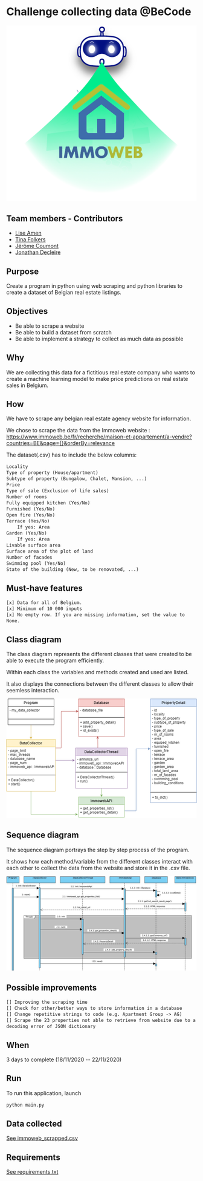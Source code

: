 # Challenge collecting data @BeCode

![Logo](img/logo.png)

## Team members - Contributors

* [Lise Amen](https://github.com/lise-amen)
* [Tina Folkers](https://github.com/tinafolkers)
* [Jérôme Coumont](https://github.com/jcoumont)
* [Jonathan Decleire](https://github.com/JonathanDecleire)

## Purpose
Create a program in python using web scraping and python libraries to create a dataset of Belgian real estate listings.

## Objectives
- Be able to scrape a website
- Be able to build a dataset from scratch
- Be able to implement a strategy to collect as much data as possible

## Why
We are collecting this data for a fictitious real estate company who wants to create a machine learning model to make price predictions on real estate sales in Belgium.

## How
We have to scrape any belgian real estate agency website for information. 

We chose to scrape the data from the Immoweb website : https://www.immoweb.be/fr/recherche/maison-et-appartement/a-vendre?countries=BE&page={}&orderBy=relevance

The dataset(.csv) has to include the below columns:

    Locality
    Type of property (House/apartment)
    Subtype of property (Bungalow, Chalet, Mansion, ...)
    Price
    Type of sale (Exclusion of life sales)
    Number of rooms
    Fully equipped kitchen (Yes/No)
    Furnished (Yes/No)
    Open fire (Yes/No)
    Terrace (Yes/No)
        If yes: Area
    Garden (Yes/No)
        If yes: Area
    Livable surface area
    Surface area of the plot of land
    Number of facades
    Swimming pool (Yes/No)
    State of the building (New, to be renovated, ...)
    
## Must-have features
    [x] Data for all of Belgium.
    [x] Minimum of 10 000 inputs 
    [x] No empty row. If you are missing information, set the value to None.


## Class diagram
The class diagram represents the different classes that were created to be able to execute the program efficiently.

Within each class the variables and methods created and used are listed.

It also displays the connections between the different classes to allow their seemless interaction.

![Class diagram](img/class_diagram.png)


## Sequence diagram
The sequence diagram portrays the step by step process of the program. 

It shows how each method/variable from the different classes interact with each other to collect the data from the website
and store it in the .csv file.

![Sequence diagram](img/sequence_diagram.png)


## Possible improvements

    [] Improving the scraping time
    [] Check for other/better ways to store information in a database
    [] Change repetitive strings to code (e.g. Apartment Group -> AG)
    [] Scrape the 23 properties not able to retrieve from website due to a decoding error of JSON dictionary


## When

3 days to complete (18/11/2020 -- 22/11/2020)

## Run
To run this application, launch
```python
python main.py
```
## Data collected

[See immoweb_scrapped.csv](immoweb_scrapped.csv)

## Requirements

[See requirements.txt](requirements.txt)


